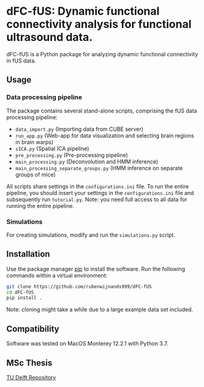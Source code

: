 # dFC-fUS: Dynamic functional connectivity analysis for functional ultrasound data.

dFC-fUS is a Python package for analyzing dynamic functional connectivity in fUS data.

## Usage

### Data processing pipeline
The package contains several stand-alone scripts, comprising the fUS data processing pipeline:

* ```data_import.py``` (Importing data from CUBE server)
* ```run_app.py``` (Web-app for data visualization and selecting brain regions in brain warps)
* ```sICA.py``` (Spatial ICA pipeline)
* ```pre_processing.py``` (Pre-processing pipeline)
* ```main_processing.py``` (Deconvolution and HMM inference)
* ```main_processing_separate_groups.py``` (HMM inference on separate groups of mice)

All scripts share settings in the ```configurations.ini``` file.
To run the entire pipeline, you should insert your settings in the ```configurations.ini``` file and 
subsequently run ```tutorial.py```. Note: you need full access to all data for running the entire pipeline.

### Simulations
For creating simulations, modify and run the ```simulations.py``` script.

## Installation
Use the package manager [pip](https://pip.pypa.io/en/stable/) to install the software. Run the following commands within
a virtual environment:

```bash
git clone https://github.com/rubenwijnands999/dFC-fUS
cd dFC-fUS
pip install .
```
Note: cloning might take a while due to a large example data set included.

## Compatibility
Software was tested on MacOS Monterey 12.2.1 with Python 3.7.

## MSc Thesis
[TU Delft Repository](https://repository.tudelft.nl/islandora/object/uuid%3Ae4692392-9010-4875-8392-6801513277c5)
